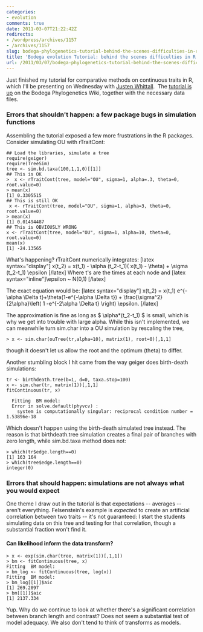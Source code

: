 ```yaml
---
categories:
- evolution
comments: true
date: 2011-03-07T21:22:42Z
redirects:
- /wordpress/archives/1157
- /archives/1157
slug: bodega-phylogenetics-tutorial-behind-the-scenes-difficulties-in-r-packages
title: 'Bodega evolution Tutorial: behind the scenes difficulties in R packages'
url: /2011/03/07/bodega-phylogenetics-tutorial-behind-the-scenes-difficulties-in-r-packages/
---
```


Just finished my tutorial for comparative methods on continuous traits in R, which I'll be presenting on Wednesday with [Justen Whittall](http://www.jbwhittall.com/).  The [tutorial is up](http://bodegaphylo.wikispot.org/Continuous%5FCharacter%5FEvolution%5F%28Boettiger%29%5F2011) on the Bodega Phylogenetics Wiki, together with the necessary data files.




### Errors that shouldn't happen: a few package bugs in simulation functions 


Assembling the tutorial exposed a few more frustrations in the R packages.  Consider simulating OU with rTraitCont:


    
    
    ## Load the libraries, simulate a tree
    require(geiger)
    require(TreeSim)
    tree <- sim.bd.taxa(100,1,1,0)[[1]]
    ## This is OK
    >  x <- rTraitCont(tree, model="OU", sigma=1, alpha=.3, theta=0, root.value=0)
    > mean(x)
    [1] 0.3305515
    ## This is still OK
     x <- rTraitCont(tree, model="OU", sigma=1, alpha=3, theta=0, root.value=0)
    > mean(x)
    [1] 0.01494487
    ## This is OBVIOUSLY WRONG
    x <- rTraitCont(tree, model="OU", sigma=1, alpha=10, theta=0, root.value=0)
    mean(x)
    [1] -24.13565
    



What's happening?  rTraitCont numerically integrates:
[latex syntax="display"] x(t_2) = x(t_1) - \alpha (t_2-t_1)( x(t_1) - \theta) + \sigma (t_2-t_1) \epsilon [/latex]
Where t's are the times at each node and [latex syntax="inline"]\epsilon ~ N(0,1) [/latex]

The exact equation would be:
[latex syntax="display"] x(t_2) = x(t_1) e^{-\alpha \Delta t}+\theta(1-e^{-\alpha \Delta t}) + \frac{\sigma^2}{2\alpha}\left( 1 -e^{-2\alpha \Delta t} \right)  \epsilon. [/latex]

The approximation is fine as long as $ \alpha*(t_2-t_1) $ is small, which is why we get into trouble with large alpha.  While this isn't implemented, we can meanwhile turn sim.char into a OU simulation by rescaling the tree,

    
    
    > x <- sim.char(ouTree(tr,alpha=10), matrix(1), root=0)[,1,1]
    


though it doesn't let us allow the root and the optimum (theta) to differ.  

Another stumbling block I hit came from the way geiger does birth-death simulations:

    
    
    tr <- birthdeath.tree(b=1, d=0, taxa.stop=100)
    x <- sim.char(tr, matrix(1))[,1,1]
    fitContinuous(tr, x)
    
      Fitting  BM model:
      Error in solve.default(phyvcv) : 
        system is computationally singular: reciprocal condition number = 1.53896e-18
    


Which doesn't happen using the birth-death simulated tree instead.  The reason is that birthdeath.tree simulation creates a final pair of branches with zero length, while sim.bd.taxa method does not:

    
    
    > which(tr$edge.length==0)
    [1] 163 164
    > which(tree$edge.length==0)
    integer(0)
    





### Errors that should happen: simulations are not always what you would expect 


One theme I draw out in the tutorial is that expectations -- averages -- aren't everything.  Felsenstein's example is _expected_ to create an artificial correlation between two traits -- it's not guaranteed:  I start the students simulating data on this tree and testing for that correlation, though a substantial fraction won't find it.  




#### Can likelihood inform the data transform?




    
    
    > x <- exp(sim.char(tree, matrix(1))[,1,1])
    > bm <- fitContinuous(tree, x)
    Fitting  BM model:
    > bm_log <- fitContinuous(tree, log(x))
    Fitting  BM model:
    > bm_log[[1]]$aic
    [1] 269.2097
    > bm[[1]]$aic
    [1] 2137.334
    


Yup.  Why do we continue to look at whether there's a significant correlation between branch length and contrast?  Does not seem a substantial test of model adequacy.  We also don't tend to think of transforms as models.  


